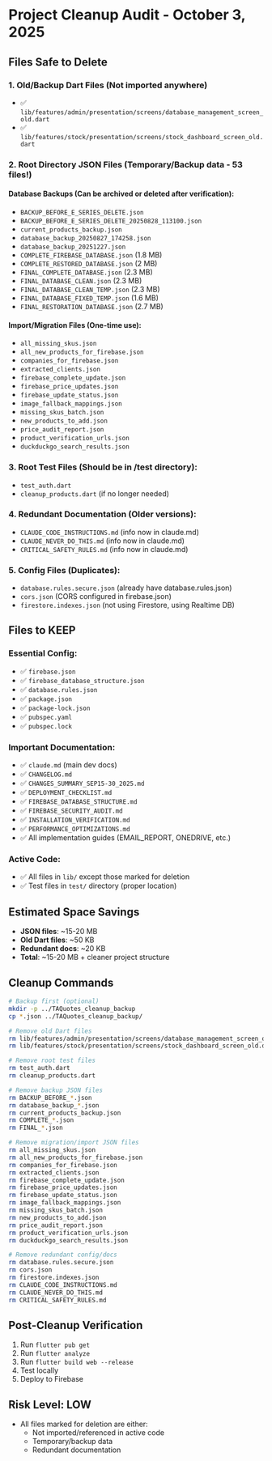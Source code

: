 # Project Cleanup Audit - October 3, 2025

## Files Safe to Delete

### 1. Old/Backup Dart Files (Not imported anywhere)
- ✅ `lib/features/admin/presentation/screens/database_management_screen_old.dart`
- ✅ `lib/features/stock/presentation/screens/stock_dashboard_screen_old.dart`

### 2. Root Directory JSON Files (Temporary/Backup data - 53 files!)

#### Database Backups (Can be archived or deleted after verification):
- `BACKUP_BEFORE_E_SERIES_DELETE.json`
- `BACKUP_BEFORE_E_SERIES_DELETE_20250828_113100.json`
- `current_products_backup.json`
- `database_backup_20250827_174258.json`
- `database_backup_20251227.json`
- `COMPLETE_FIREBASE_DATABASE.json` (1.8 MB)
- `COMPLETE_RESTORED_DATABASE.json` (2 MB)
- `FINAL_COMPLETE_DATABASE.json` (2.3 MB)
- `FINAL_DATABASE_CLEAN.json` (2.3 MB)
- `FINAL_DATABASE_CLEAN_TEMP.json` (2.3 MB)
- `FINAL_DATABASE_FIXED_TEMP.json` (1.6 MB)
- `FINAL_RESTORATION_DATABASE.json` (2.7 MB)

#### Import/Migration Files (One-time use):
- `all_missing_skus.json`
- `all_new_products_for_firebase.json`
- `companies_for_firebase.json`
- `extracted_clients.json`
- `firebase_complete_update.json`
- `firebase_price_updates.json`
- `firebase_update_status.json`
- `image_fallback_mappings.json`
- `missing_skus_batch.json`
- `new_products_to_add.json`
- `price_audit_report.json`
- `product_verification_urls.json`
- `duckduckgo_search_results.json`

### 3. Root Test Files (Should be in /test directory):
- `test_auth.dart`
- `cleanup_products.dart` (if no longer needed)

### 4. Redundant Documentation (Older versions):
- `CLAUDE_CODE_INSTRUCTIONS.md` (info now in claude.md)
- `CLAUDE_NEVER_DO_THIS.md` (info now in claude.md)
- `CRITICAL_SAFETY_RULES.md` (info now in claude.md)

### 5. Config Files (Duplicates):
- `database.rules.secure.json` (already have database.rules.json)
- `cors.json` (CORS configured in firebase.json)
- `firestore.indexes.json` (not using Firestore, using Realtime DB)

## Files to KEEP

### Essential Config:
- ✅ `firebase.json`
- ✅ `firebase_database_structure.json`
- ✅ `database.rules.json`
- ✅ `package.json`
- ✅ `package-lock.json`
- ✅ `pubspec.yaml`
- ✅ `pubspec.lock`

### Important Documentation:
- ✅ `claude.md` (main dev docs)
- ✅ `CHANGELOG.md`
- ✅ `CHANGES_SUMMARY_SEP15-30_2025.md`
- ✅ `DEPLOYMENT_CHECKLIST.md`
- ✅ `FIREBASE_DATABASE_STRUCTURE.md`
- ✅ `FIREBASE_SECURITY_AUDIT.md`
- ✅ `INSTALLATION_VERIFICATION.md`
- ✅ `PERFORMANCE_OPTIMIZATIONS.md`
- ✅ All implementation guides (EMAIL_REPORT, ONEDRIVE, etc.)

### Active Code:
- ✅ All files in `lib/` except those marked for deletion
- ✅ Test files in `test/` directory (proper location)

## Estimated Space Savings
- **JSON files**: ~15-20 MB
- **Old Dart files**: ~50 KB
- **Redundant docs**: ~20 KB
- **Total**: ~15-20 MB + cleaner project structure

## Cleanup Commands

```bash
# Backup first (optional)
mkdir -p ../TAQuotes_cleanup_backup
cp *.json ../TAQuotes_cleanup_backup/

# Remove old Dart files
rm lib/features/admin/presentation/screens/database_management_screen_old.dart
rm lib/features/stock/presentation/screens/stock_dashboard_screen_old.dart

# Remove root test files
rm test_auth.dart
rm cleanup_products.dart

# Remove backup JSON files
rm BACKUP_BEFORE_*.json
rm database_backup_*.json
rm current_products_backup.json
rm COMPLETE_*.json
rm FINAL_*.json

# Remove migration/import JSON files
rm all_missing_skus.json
rm all_new_products_for_firebase.json
rm companies_for_firebase.json
rm extracted_clients.json
rm firebase_complete_update.json
rm firebase_price_updates.json
rm firebase_update_status.json
rm image_fallback_mappings.json
rm missing_skus_batch.json
rm new_products_to_add.json
rm price_audit_report.json
rm product_verification_urls.json
rm duckduckgo_search_results.json

# Remove redundant config/docs
rm database.rules.secure.json
rm cors.json
rm firestore.indexes.json
rm CLAUDE_CODE_INSTRUCTIONS.md
rm CLAUDE_NEVER_DO_THIS.md
rm CRITICAL_SAFETY_RULES.md
```

## Post-Cleanup Verification

1. Run `flutter pub get`
2. Run `flutter analyze`
3. Run `flutter build web --release`
4. Test locally
5. Deploy to Firebase

## Risk Level: LOW
- All files marked for deletion are either:
  - Not imported/referenced in active code
  - Temporary/backup data
  - Redundant documentation
